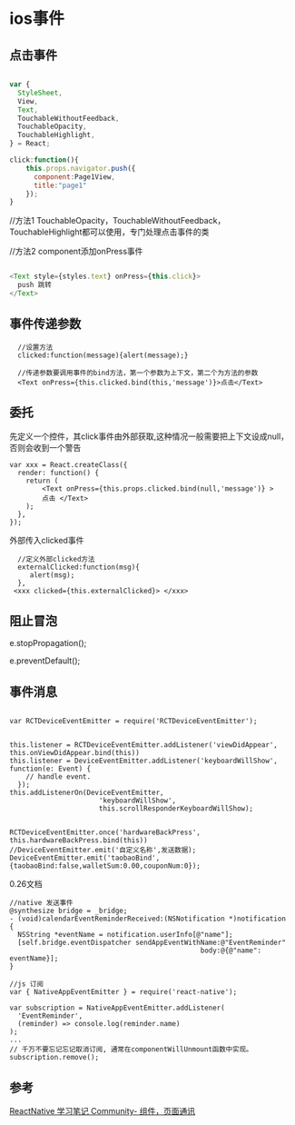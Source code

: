  # ios事件

 ## 点击事件

````javascript

var {
  StyleSheet,
  View,
  Text,
  TouchableWithoutFeedback,
  TouchableOpacity,
  TouchableHighlight,
} = React;

click:function(){
    this.props.navigator.push({
      component:Page1View,
      title:"page1"
    });
}
````

 //方法1 TouchableOpacity，TouchableWithoutFeedback，TouchableHighlight都可以使用，专门处理点击事件的类
 <TouchableWithoutFeedback onPress={this.click}>

 </TouchableWithoutFeedback>


//方法2 component添加onPress事件

````javascript

<Text style={styles.text} onPress={this.click}>
  push 跳转
</Text>

````
 
 ## 事件传递参数


````
  //设置方法
  clicked:function(message){alert(message);}

  //传递参数要调用事件的bind方法，第一个参数为上下文，第二个为方法的参数
  <Text onPress={this.clicked.bind(this,'message')}>点击</Text>
````

##  委托

先定义一个控件，其click事件由外部获取,这种情况一般需要把上下文设成null，否则会收到一个警告

````
var xxx = React.createClass({
  render: function() {
    return (
        <Text onPress={this.props.clicked.bind(null,'message')} > 
        点击 </Text>
    );
  },
});
````

外部传入clicked事件

````
  //定义外部clicked方法
  externalClicked:function(msg){
     alert(msg);
  },
 <xxx clicked={this.externalClicked}> </xxx>
````

## 阻止冒泡

e.stopPropagation();

e.preventDefault();

##  事件消息

````

var RCTDeviceEventEmitter = require('RCTDeviceEventEmitter');


this.listener = RCTDeviceEventEmitter.addListener('viewDidAppear', this.onViewDidAppear.bind(this))
this.listener = DeviceEventEmitter.addListener('keyboardWillShow', function(e: Event) {
    // handle event.
  });
this.addListenerOn(DeviceEventEmitter,
                      'keyboardWillShow',
                      this.scrollResponderKeyboardWillShow);


RCTDeviceEventEmitter.once('hardwareBackPress', this.hardwareBackPress.bind(this))
//DeviceEventEmitter.emit('自定义名称',发送数据);
DeviceEventEmitter.emit('taobaoBind',{taobaoBind:false,walletSum:0.00,couponNum:0});
````


0.26文档

````
//native 发送事件
@synthesize bridge = _bridge;
- (void)calendarEventReminderReceived:(NSNotification *)notification
{
  NSString *eventName = notification.userInfo[@"name"];
  [self.bridge.eventDispatcher sendAppEventWithName:@"EventReminder"
                                               body:@{@"name": eventName}];
}

//js 订阅
var { NativeAppEventEmitter } = require('react-native');

var subscription = NativeAppEventEmitter.addListener(
  'EventReminder',
  (reminder) => console.log(reminder.name)
);
...
// 千万不要忘记忘记取消订阅, 通常在componentWillUnmount函数中实现。
subscription.remove();

````

## 参考

[ReactNative 学习笔记 Community- 组件，页面通讯](http://vivianking6855.github.io/rn-Community-post/)

